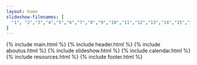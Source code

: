 ```yaml
---
layout: home
slideshow-filenames: [
  "1", "2","3","4","5","6","7","8","9","10","11","12","13","14","15","16","17","18","19","20","21","22","23","24"
]
---
```


{% include main.html %}
{% include header.html %}
{% include aboutus.html %}
{% include slideshow.html %}
{% include calendar.html %}
{% include resources.html %}
{% include footer.html %}